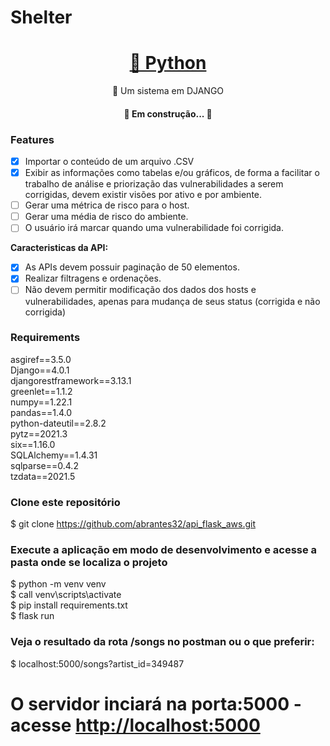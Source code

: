 # Shelter 
<h1 align="center">
    <a href="https://pt-br.reactjs.org/">🔗 Python</a>
</h1>
<p align="center">🚀 Um sistema em DJANGO</p>

<h4 align="center"> 
	🚧 Em construção...  🚧
</h4>

### Features

- [X] Importar o conteúdo de um arquivo .CSV
- [X] Exibir as informações como tabelas e/ou gráficos, de forma a facilitar o trabalho de análise e priorização das vulnerabilidades a serem corrigidas, devem existir visões por ativo e por ambiente.
- [ ] Gerar uma métrica de risco para o host.
- [ ] Gerar uma média de risco do ambiente.
- [ ] O usuário irá marcar quando uma vulnerabilidade foi corrigida.

**Caracteristicas da API:**
- [x] As APIs devem possuir paginação de 50 elementos.
- [X] Realizar filtragens e ordenações.
- [ ] Não devem permitir modificação dos dados dos hosts e vulnerabilidades, apenas para mudança de seus status (corrigida e não corrigida)

### Requirements
asgiref==3.5.0<br>
Django==4.0.1<br>
djangorestframework==3.13.1<br>
greenlet==1.1.2<br>
numpy==1.22.1<br>
pandas==1.4.0<br>
python-dateutil==2.8.2<br>
pytz==2021.3<br>
six==1.16.0<br>
SQLAlchemy==1.4.31<br>
sqlparse==0.4.2<br>
tzdata==2021.5<br>

### Clone este repositório
$ git clone https://github.com/abrantes32/api_flask_aws.git

### Execute a aplicação em modo de desenvolvimento e acesse a pasta onde se localiza o projeto
$ python -m venv venv<br>
$ call venv\scripts\activate<br>
$ pip install requirements.txt<br>
$ flask run

### Veja o resultado da rota /songs no postman ou o que preferir:
$ localhost:5000/songs?artist_id=349487

# O servidor inciará na porta:5000 - acesse <http://localhost:5000> 


